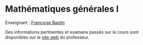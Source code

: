 
# Mathématiques générales I

Enseignant : [Françoise Bastin](https://annuaire.uliege.be/U013866)

Des informations pertinentes et examens passés sur le cours sont disponibles sur le [site web](http://www.afo.ulg.ac.be/fb/) du professeur.